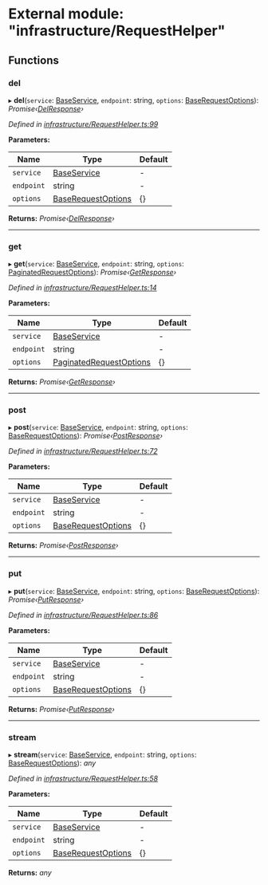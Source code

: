 # External module: "infrastructure/RequestHelper"

## Functions

###  del

▸ **del**(`service`: [BaseService](../classes/_infrastructure_baseservice_.baseservice.md), `endpoint`: string, `options`: [BaseRequestOptions](../interfaces/_infrastructure_index_.baserequestoptions.md)): *Promise‹[DelResponse](_infrastructure_index_.md#delresponse)›*

*Defined in [infrastructure/RequestHelper.ts:99](https://github.com/arsdehnel/node-gitlab/blob/c2ee9bb/src/infrastructure/RequestHelper.ts#L99)*

**Parameters:**

Name | Type | Default |
------ | ------ | ------ |
`service` | [BaseService](../classes/_infrastructure_baseservice_.baseservice.md) | - |
`endpoint` | string | - |
`options` | [BaseRequestOptions](../interfaces/_infrastructure_index_.baserequestoptions.md) |  {} |

**Returns:** *Promise‹[DelResponse](_infrastructure_index_.md#delresponse)›*

___

###  get

▸ **get**(`service`: [BaseService](../classes/_infrastructure_baseservice_.baseservice.md), `endpoint`: string, `options`: [PaginatedRequestOptions](../interfaces/_infrastructure_index_.paginatedrequestoptions.md)): *Promise‹[GetResponse](_infrastructure_index_.md#getresponse)›*

*Defined in [infrastructure/RequestHelper.ts:14](https://github.com/arsdehnel/node-gitlab/blob/c2ee9bb/src/infrastructure/RequestHelper.ts#L14)*

**Parameters:**

Name | Type | Default |
------ | ------ | ------ |
`service` | [BaseService](../classes/_infrastructure_baseservice_.baseservice.md) | - |
`endpoint` | string | - |
`options` | [PaginatedRequestOptions](../interfaces/_infrastructure_index_.paginatedrequestoptions.md) |  {} |

**Returns:** *Promise‹[GetResponse](_infrastructure_index_.md#getresponse)›*

___

###  post

▸ **post**(`service`: [BaseService](../classes/_infrastructure_baseservice_.baseservice.md), `endpoint`: string, `options`: [BaseRequestOptions](../interfaces/_infrastructure_index_.baserequestoptions.md)): *Promise‹[PostResponse](_infrastructure_index_.md#postresponse)›*

*Defined in [infrastructure/RequestHelper.ts:72](https://github.com/arsdehnel/node-gitlab/blob/c2ee9bb/src/infrastructure/RequestHelper.ts#L72)*

**Parameters:**

Name | Type | Default |
------ | ------ | ------ |
`service` | [BaseService](../classes/_infrastructure_baseservice_.baseservice.md) | - |
`endpoint` | string | - |
`options` | [BaseRequestOptions](../interfaces/_infrastructure_index_.baserequestoptions.md) |  {} |

**Returns:** *Promise‹[PostResponse](_infrastructure_index_.md#postresponse)›*

___

###  put

▸ **put**(`service`: [BaseService](../classes/_infrastructure_baseservice_.baseservice.md), `endpoint`: string, `options`: [BaseRequestOptions](../interfaces/_infrastructure_index_.baserequestoptions.md)): *Promise‹[PutResponse](_infrastructure_index_.md#putresponse)›*

*Defined in [infrastructure/RequestHelper.ts:86](https://github.com/arsdehnel/node-gitlab/blob/c2ee9bb/src/infrastructure/RequestHelper.ts#L86)*

**Parameters:**

Name | Type | Default |
------ | ------ | ------ |
`service` | [BaseService](../classes/_infrastructure_baseservice_.baseservice.md) | - |
`endpoint` | string | - |
`options` | [BaseRequestOptions](../interfaces/_infrastructure_index_.baserequestoptions.md) |  {} |

**Returns:** *Promise‹[PutResponse](_infrastructure_index_.md#putresponse)›*

___

###  stream

▸ **stream**(`service`: [BaseService](../classes/_infrastructure_baseservice_.baseservice.md), `endpoint`: string, `options`: [BaseRequestOptions](../interfaces/_infrastructure_index_.baserequestoptions.md)): *any*

*Defined in [infrastructure/RequestHelper.ts:58](https://github.com/arsdehnel/node-gitlab/blob/c2ee9bb/src/infrastructure/RequestHelper.ts#L58)*

**Parameters:**

Name | Type | Default |
------ | ------ | ------ |
`service` | [BaseService](../classes/_infrastructure_baseservice_.baseservice.md) | - |
`endpoint` | string | - |
`options` | [BaseRequestOptions](../interfaces/_infrastructure_index_.baserequestoptions.md) |  {} |

**Returns:** *any*
